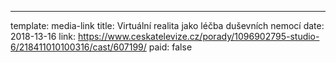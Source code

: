 ---
template: media-link
title:  Virtuální realita jako léčba duševních nemocí
date: 2018-13-16
link: https://www.ceskatelevize.cz/porady/1096902795-studio-6/218411010100316/cast/607199/
paid: false